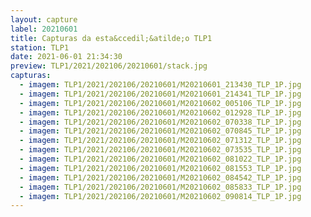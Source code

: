 ```yaml
---
layout: capture
label: 20210601
title: Capturas da esta&ccedil;&atilde;o TLP1
station: TLP1
date: 2021-06-01 21:34:30
preview: TLP1/2021/202106/20210601/stack.jpg
capturas:
  - imagem: TLP1/2021/202106/20210601/M20210601_213430_TLP_1P.jpg
  - imagem: TLP1/2021/202106/20210601/M20210601_214341_TLP_1P.jpg
  - imagem: TLP1/2021/202106/20210601/M20210602_005106_TLP_1P.jpg
  - imagem: TLP1/2021/202106/20210601/M20210602_012928_TLP_1P.jpg
  - imagem: TLP1/2021/202106/20210601/M20210602_070338_TLP_1P.jpg
  - imagem: TLP1/2021/202106/20210601/M20210602_070845_TLP_1P.jpg
  - imagem: TLP1/2021/202106/20210601/M20210602_071312_TLP_1P.jpg
  - imagem: TLP1/2021/202106/20210601/M20210602_073535_TLP_1P.jpg
  - imagem: TLP1/2021/202106/20210601/M20210602_081022_TLP_1P.jpg
  - imagem: TLP1/2021/202106/20210601/M20210602_081553_TLP_1P.jpg
  - imagem: TLP1/2021/202106/20210601/M20210602_084542_TLP_1P.jpg
  - imagem: TLP1/2021/202106/20210601/M20210602_085833_TLP_1P.jpg
  - imagem: TLP1/2021/202106/20210601/M20210602_090814_TLP_1P.jpg
---
```

